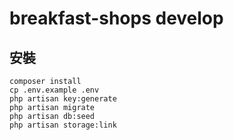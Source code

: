 # breakfast-shops develop

## 安裝
```
composer install
cp .env.example .env
php artisan key:generate
php artisan migrate
php artisan db:seed
php artisan storage:link
```